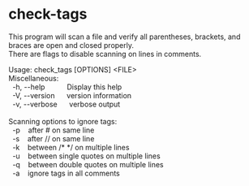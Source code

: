 # check-tags
This program will scan a file and verify all parentheses, brackets, and braces are open and closed properly.<br />
There are flags to disable scanning on lines in comments.

Usage: check_tags [OPTIONS] \<FILE\><br />
Miscellaneous:<br />
&nbsp;&nbsp;-h, --help&nbsp;&nbsp;&nbsp;&nbsp;&nbsp;&nbsp;&nbsp;&nbsp;&nbsp;&nbsp;&nbsp;Display this help<br />
&nbsp;&nbsp;-V, --version&nbsp;&nbsp;&nbsp;&nbsp;&nbsp;&nbsp;version information<br />
&nbsp;&nbsp;-v, --verbose&nbsp;&nbsp;&nbsp;&nbsp;&nbsp;&nbsp;verbose output<br /><br />
Scanning options to ignore tags:<br />
&nbsp;&nbsp;-p&nbsp;&nbsp;&nbsp;&nbsp;after # on same line<br />
&nbsp;&nbsp;-s&nbsp;&nbsp;&nbsp;&nbsp;after // on same line<br />
&nbsp;&nbsp;-k&nbsp;&nbsp;&nbsp;&nbsp;between /* */ on multiple lines<br />
&nbsp;&nbsp;-u&nbsp;&nbsp;&nbsp;&nbsp;between single quotes on multiple lines<br />
&nbsp;&nbsp;-q&nbsp;&nbsp;&nbsp;&nbsp;between double quotes on multiple lines<br />
&nbsp;&nbsp;-a&nbsp;&nbsp;&nbsp;&nbsp;ignore tags in all comments<br />
